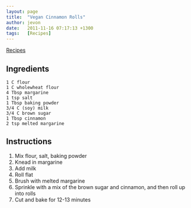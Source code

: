 ```yaml
---
layout: page
title:  "Vegan Cinnamon Rolls"
author: jevon
date:   2011-11-16 07:17:13 +1300
tags:   [Recipes]
---
```


[Recipes](recipes.md)

## Ingredients
```
1 C flour
1 C wholewheat flour
4 Tbsp margarine
1 tsp salt
1 Tbsp baking powder
3/4 C (soy) milk
3/4 C brown sugar
1 Tbsp cinnamon
2 tsp melted margarine
```

## Instructions
1. Mix flour, salt, baking powder
1. Knead in margarine
1. Add milk
1. Roll flat
1. Brush with melted margarine
1. Sprinkle with a mix of the brown sugar and cinnamon, and then roll up into rolls
1. Cut and bake for 12-13 minutes
